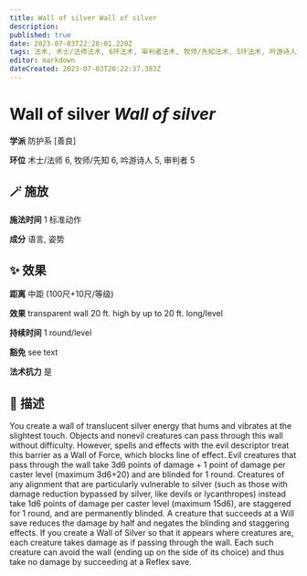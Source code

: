 ```yaml
---
title: Wall of silver Wall of silver
description: 
published: true
date: 2023-07-03T22:28:01.220Z
tags: 法术, 术士/法师法术, 6环法术, 审判者法术, 牧师/先知法术, 5环法术, 吟游诗人法术, 防护系, 善良
editor: markdown
dateCreated: 2023-07-03T20:22:37.383Z
---
```


# **Wall of silver** *Wall of silver*

**学派** 防护系 \[善良\] 

**环位** 术士/法师 6, 牧师/先知 6, 吟游诗人 5, 审判者 5

## 🪄 施放

**施法时间** 1 标准动作

**成分** 语言, 姿势

## ✨ 效果  

**距离** 中距 (100尺+10尺/等级) 

**效果** transparent wall 20 ft. high by up to 20 ft. long/level 

**持续时间** 1 round/level 

**豁免** see text

**法术抗力** 是

## 📖 描述

You create a wall of translucent silver energy that hums and vibrates at the slightest touch. Objects and nonevil creatures can pass through this wall without difficulty. However, spells and effects with the evil descriptor treat this barrier as a Wall of Force, which blocks line of effect. Evil creatures that pass through the wall take 3d6 points of damage + 1 point of damage per caster level (maximum 3d6+20) and are blinded for 1 round. Creatures of any alignment that are particularly vulnerable to silver (such as those with damage reduction bypassed by silver, like devils or lycanthropes) instead take 1d6 points of damage per caster level (maximum 15d6), are staggered for 1 round, and are permanently blinded. A creature that succeeds at a Will save reduces the damage by half and negates the blinding and staggering effects. If you create a Wall of Silver so that it appears where creatures are, each creature takes damage as if passing through the wall. Each such creature can avoid the wall (ending up on the side of its choice) and thus take no damage by succeeding at a Reflex save.
    
